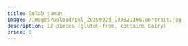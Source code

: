 ```yaml
---
title: Gulab jamun
image: /images/upload/pxl_20200923_133821106.portrait.jpg
description: 12 pieces (gluten-free, contains dairy)
price: 0
---
```

